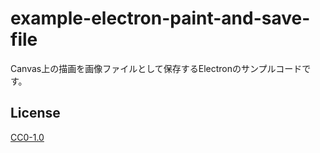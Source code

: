 # example-electron-paint-and-save-file

Canvas上の描画を画像ファイルとして保存するElectronのサンプルコードです。

## License

[CC0-1.0](LICENSE.md)
